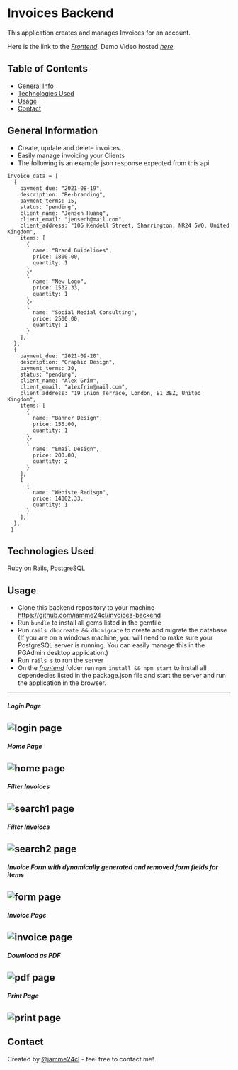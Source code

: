 # Invoices Backend
This application creates and manages Invoices for an account.

Here is the link to the [_Frontend_](https://github.com/iamme24cl/invoices-frontend). Demo Video hosted [_here_](https://www.loom.com/share/4c4f5df831e14e61827c769807e2b9e4?sharedAppSource=personal_library).

## Table of Contents
* [General Info](#general-information)
* [Technologies Used](#technologies-used)
* [Usage](#usage)
* [Contact](#contact)


## General Information
- Create, update and delete invoices.
- Easily manage invoicing your Clients
- The following is an example json response expected from this api
```
invoice_data = [
  {
    payment_due: "2021-08-19",
    description: "Re-branding",
    payment_terms: 15,
    status: "pending",
    client_name: "Jensen Huang",
    client_email: "jensenh@mail.com",
    client_address: "106 Kendell Street, Sharrington, NR24 5WQ, United Kingdom",
    items: [
      {
        name: "Brand Guidelines",
        price: 1800.00,
        quantity: 1
      },
      {
        name: "New Logo",
        price: 1532.33,
        quantity: 1
      },
      {
        name: "Social Medial Consulting",
        price: 2500.00,
        quantity: 1
      }
    ],
  },
  {
    payment_due: "2021-09-20",
    description: "Graphic Design",
    payment_terms: 30,
    status: "pending",
    client_name: "Alex Grim",
    client_email: "alexfrim@mail.com",
    client_address: "19 Union Terrace, London, E1 3EZ, United Kingdom",
    items: [
      {
        name: "Banner Design",
        price: 156.00,
        quantity: 1
      },
      {
        name: "Email Design",
        price: 200.00,
        quantity: 2
      }
    ],
    [
      {
        name: "Webiste Redisgn",
        price: 14002.33,
        quantity: 1
      }
    ],
  },
 ]
```

## Technologies Used
Ruby on Rails, PostgreSQL

## Usage
* Clone this backend repository to your machine  https://github.com/iamme24cl/invoices-backend
* Run `bundle` to install all gems listed in the gemfile
* Run `rails db:create && db:migrate` to create and migrate the database (If you are on a windows machine, you will need to make sure your PostgreSQL server is running. You can easily manage this in the PGAdmin desktop application.)
* Run `rails s` to run the server
* On the  [_frontend_](https://github.com/iamme24cl/invoices-frontend) folder run `npm install && npm start` to install all dependecies listed in the package.json file and start the server and run the application in the browser.

---
##### Login Page
![login page](demo-images/login-page.png)
--
##### Home Page
![home page](demo-images/home-page.png)
--
##### Filter Invoices
![search1 page](demo-images/search-1.png)
--
##### Filter Invoices
![search2 page](demo-images/search-2.png)
--
##### Invoice Form with dynamically generated and removed form fields for items
![form page](demo-images/invoice-form.png)
--
##### Invoice Page
![invoice page](demo-images/invoice.png)
--
##### Download as PDF
![pdf page](demo-images/pdf-page.png)
--
##### Print Page
![print page](demo-images/print-page.png)
--



## Contact
Created by [@iamme24cl](https://github.com/iamme24cl) - feel free to contact me!



